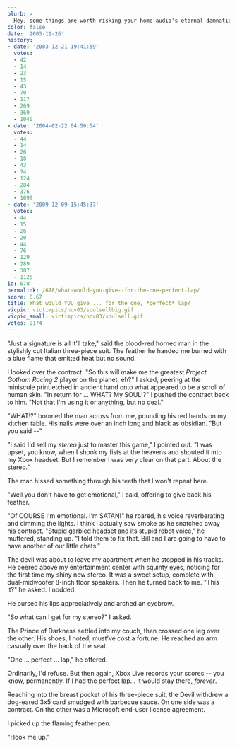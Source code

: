 ```yaml
---
blurb: >
  Hey, some things are worth risking your home audio's eternal damnation for.
color: false
date: '2003-11-26'
history:
- date: '2003-12-21 19:41:59'
  votes:
  - 42
  - 14
  - 23
  - 15
  - 43
  - 70
  - 117
  - 269
  - 369
  - 1040
- date: '2004-02-22 04:50:54'
  votes:
  - 44
  - 14
  - 26
  - 18
  - 43
  - 74
  - 124
  - 284
  - 376
  - 1099
- date: '2009-12-09 15:45:37'
  votes:
  - 44
  - 15
  - 26
  - 20
  - 44
  - 76
  - 129
  - 289
  - 387
  - 1125
id: 678
permalink: /678/what-would-you-give--for-the-one-perfect-lap/
score: 8.67
title: What would YOU give ... for the one, *perfect* lap?
vicpic: victimpics/nov03/soulsellbig.gif
vicpic_small: victimpics/nov03/soulsell.gif
votes: 2174
---
```


"Just a signature is all it'll take," said the blood-red horned man in
the stylishly cut Italian three-piece suit. The feather he handed me
burned with a blue flame that emitted heat but no sound.

I looked over the contract. "So this will make me the greatest *Project
Gotham Racing 2* player on the planet, eh?" I asked, peering at the
miniscule print etched in ancient hand onto what appeared to be a scroll
of human skin. "In return for ... WHAT? My SOUL!?" I pushed the contract
back to him. "Not that I'm using it or anything, but no deal."

"WHAT!?" boomed the man across from me, pounding his red hands on my
kitchen table. His nails were over an inch long and black as obsidian.
"But you said --"

"I said I'd sell my *stereo* just to master this game," I pointed out.
"I was upset, you know, when I shook my fists at the heavens and shouted
it into my Xbox headset. But I remember I was very clear on that part.
About the stereo."

The man hissed something through his teeth that I won't repeat here.

"Well you don't have to get emotional," I said, offering to give back
his feather.

"Of COURSE I'm emotional. I'm SATAN!" he roared, his voice reverberating
and dimming the lights. I think I actually saw smoke as he snatched away
his contract. "Stupid garbled headset and its stupid robot voice," he
muttered, standing up. "I told them to fix that. Bill and I are going to
have to have another of our little chats."

The devil was about to leave my apartment when he stopped in his tracks.
He peered above my entertainment center with squinty eyes, noticing for
the first time my shiny new stereo. It was a sweet setup, complete with
dual-midwoofer 8-inch floor speakers. Then he turned back to me. "This
it?" he asked. I nodded.

He pursed his lips appreciatively and arched an eyebrow.

"So what can I get for my stereo?" I asked.

The Prince of Darkness settled into my couch, then crossed one leg over
the other. His shoes, I noted, must've cost a fortune. He reached an arm
casually over the back of the seat.

"One ... perfect ... lap," he offered.

Ordinarily, I'd refuse. But then again, Xbox Live records your scores --
you know, permanently. If I had the perfect lap... it would stay there,
*forever*.

Reaching into the breast pocket of his three-piece suit, the Devil
withdrew a dog-eared 3x5 card smudged with barbecue sauce. On one side
was a contract. On the other was a Microsoft end-user license agreement.

I picked up the flaming feather pen.

"Hook me up."